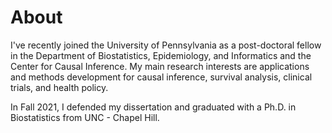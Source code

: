# About

I've recently joined the University of Pennsylvania as a post-doctoral fellow in the Department of Biostatistics, Epidemiology, and Informatics and the Center for Causal Inference. My main research interests are applications and methods development for causal inference, survival analysis, clinical trials, and health policy.

In Fall 2021, I defended my dissertation and graduated with a Ph.D. in Biostatistics from UNC - Chapel Hill.

